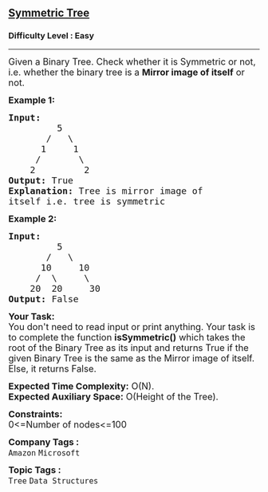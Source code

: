<h2><a href="https://practice.geeksforgeeks.org/problems/symmetric-tree/1?page=8&sprint=a663236c31453b969852f9ea22507634&sortBy=submissions">Symmetric Tree</a></h2><h3>Difficulty Level : Easy</h3><hr><div class="problems_problem_content__Xm_eO"><p><span style="font-size:18px">Given a Binary Tree. Check whether it&nbsp;is&nbsp;Symmetric&nbsp;or not, i.e. whether the binary tree is a&nbsp;<strong>Mirror image of itself</strong> or not.</span></p>

<p><span style="font-size:18px"><strong>Example 1:</strong></span></p>

<pre><span style="font-size:18px"><strong>Input:
</strong>         5
       /   \
      1     1
     /       \
    2         2<strong>
Output: </strong>True<strong>
Explanation: </strong>Tree is mirror image of
itself i.e. tree is symmetric</span>
</pre>

<p><span style="font-size:18px"><strong>Example 2:</strong></span></p>

<pre><span style="font-size:18px"><strong>Input:
</strong>         5
       /   \
      10     10
     /  \     \
    20  20     30<strong>
Output: </strong>False</span></pre>

<p><span style="font-size:18px"><strong>Your Task:</strong><br>
You don't need to read input or print anything. Your task is to complete the function&nbsp;<strong>isSymmetric()</strong>&nbsp;which takes the root of the Binary Tree as its input and returns True if the given Binary Tree is the same as the Mirror image of itself. Else, it returns False.</span></p>

<p><span style="font-size:18px"><strong>Expected Time Complexity:</strong>&nbsp;O(N).<br>
<strong>Expected Auxiliary Space:</strong>&nbsp;O(Height of the Tree).</span></p>

<p><span style="font-size:18px"><strong>Constraints:</strong><br>
0&lt;=Number of nodes&lt;=100</span></p>
</div><p><span style=font-size:18px><strong>Company Tags : </strong><br><code>Amazon</code>&nbsp;<code>Microsoft</code>&nbsp;<br><p><span style=font-size:18px><strong>Topic Tags : </strong><br><code>Tree</code>&nbsp;<code>Data Structures</code>&nbsp;